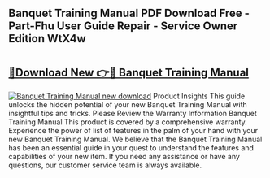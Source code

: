 ## Banquet Training Manual PDF Download Free - Part-Fhu User Guide Repair - Service Owner Edition WtX4w

# <h2><a href="http://bc45827.oget.top/?id=Banquet+Training+Manual">🔗Download New 👉🔴 Banquet Training Manual</a></h2>

[![Banquet Training Manual new download](https://i.imgur.com/5g1atiW.png)](http://bc45827.oget.top/?id=Banquet+Training+Manual)
Product Insights This guide unlocks the hidden potential of your new Banquet Training Manual with insightful tips and tricks. Please Review the Warranty Information Banquet Training Manual This product is covered by a comprehensive warranty. Experience the power of list of features in the palm of your hand with your new Banquet Training Manual. We believe that the Banquet Training Manual has been an essential guide in your quest to understand the features and capabilities of your new item. If you need any assistance or have any questions, our customer service team is always available.
